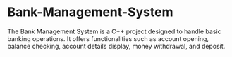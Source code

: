 # Bank-Management-System
The Bank Management System is a C++ project designed to handle basic banking operations. It offers functionalities such as account opening, balance checking, account details display, money withdrawal, and deposit.
